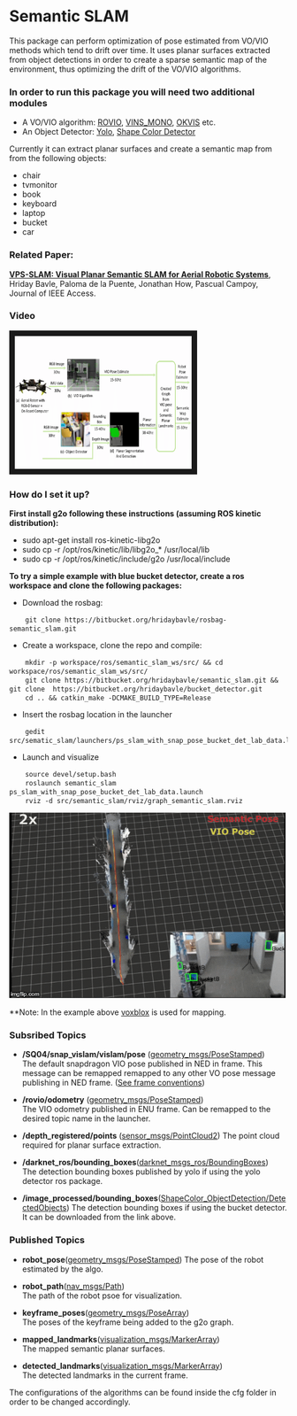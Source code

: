 # Semantic SLAM #

This package can perform optimization of pose estimated from VO/VIO methods which tend to drift over time. It uses planar surfaces extracted from object detections in order to create a sparse semantic map of the environment, thus optimizing the drift of the VO/VIO algorithms.

### In order to run this package you will need two additional modules ###
- A VO/VIO algorithm: [ROVIO](https://github.com/ethz-asl/rovio), [VINS_MONO](https://github.com/HKUST-Aerial-Robotics/VINS-Mono), [OKVIS](https://github.com/ethz-asl/okvis) etc. 
- An Object Detector: [Yolo](https://github.com/leggedrobotics/darknet_ros), [Shape Color Detector](https://bitbucket.org/hridaybavle/bucket_detector)

Currently it can extract planar surfaces and create a semantic map from from the following objects:
- chair
- tvmonitor
- book
- keyboard
- laptop
- bucket
- car

### Related Paper: ###

**[VPS-SLAM: Visual Planar Semantic SLAM for Aerial Robotic Systems](https://ieeexplore.ieee.org/document/9045978)**, Hriday Bavle, Paloma de la Puente, Jonathan How, Pascual Campoy, Journal of IEEE Access.

### Video ###

<a href="https://vimeo.com/368217703" target="_blank"><img src="semantic_slam.png" 
alt="Semantic SLAM" width="320" height="240" border="10" /></a>

### How do I set it up? 

**First install g2o following these instructions (assuming ROS kinetic distribution):**

- sudo apt-get install ros-kinetic-libg2o
- sudo cp -r /opt/ros/kinetic/lib/libg2o_* /usr/local/lib
- sudo cp -r /opt/ros/kinetic/include/g2o /usr/local/include

**To try a simple example with blue bucket detector, create a ros workspace and clone the following packages:**

- Download the rosbag: 
```    
    git clone https://bitbucket.org/hridaybavle/rosbag-semantic_slam.git   
```
- Create a workspace, clone the repo and compile:
```
    mkdir -p workspace/ros/semantic_slam_ws/src/ && cd workspace/ros/semantic_slam_ws/src/    
    git clone https://bitbucket.org/hridaybavle/semantic_slam.git && git clone  https://bitbucket.org/hridaybavle/bucket_detector.git   
    cd .. && catkin_make -DCMAKE_BUILD_TYPE=Release
```    
- Insert the rosbag location in the launcher
```
    gedit src/sematic_slam/launchers/ps_slam_with_snap_pose_bucket_det_lab_data.launch 
```    
- Launch and visualize
```    
    source devel/setup.bash
    roslaunch semantic_slam ps_slam_with_snap_pose_bucket_det_lab_data.launch    
    rviz -d src/semantic_slam/rviz/graph_semantic_slam.rviz
```    

![](semantic.gif)

**Note: In the example above [voxblox](https://github.com/ethz-asl/voxblox) is used for mapping. 

### Subsribed Topics 

- **/SQ04/snap_vislam/vislam/pose** ([geometry_msgs/PoseStamped](http://docs.ros.org/api/geometry_msgs/html/msg/PoseStamped.html))  
The default snapdragon VIO pose published in NED in frame. This message can be remapped remapped to any other VO pose message publishing in NED frame. ([See frame conventions](https://en.wikipedia.org/wiki/Axes_conventions))


- **/rovio/odometry** ([geometry_msgs/PoseStamped](http://docs.ros.org/melodic/api/nav_msgs/html/msg/Odometry.html))  
The VIO odometry published in ENU frame. Can be remapped to the desired topic name in the launcher. 


- **/depth_registered/points** ([sensor_msgs/PointCloud2](http://docs.ros.org/melodic/api/sensor_msgs/html/msg/PointCloud2.html)) 
The point cloud required for planar surface extraction. 


- **/darknet_ros/bounding_boxes**([darknet_msgs_ros/BoundingBoxes](https://github.com/leggedrobotics/darknet_ros))  
The detection bounding boxes published by yolo if using the yolo detector ros package. 

- **/image_processed/bounding_boxes**([ShapeColor_ObjectDetection/DetectedObjects](https://hridaybavle@bitbucket.org/hridaybavle/bucket_detector.git))
The detection bounding boxes if using the bucket detector. It can be downloaded from the link above. 


### Published Topics

- **robot_pose**([geometry_msgs/PoseStamped](http://docs.ros.org/melodic/api/nav_msgs/html/msg/Odometry.html)) 
The pose of the robot estimated by the algo.

- **robot_path**([nav_msgs/Path](http://docs.ros.org/melodic/api/nav_msgs/html/msg/Path.html))  
The path of the robot psoe for visualization.

- **keyframe_poses**([geometry_msgs/PoseArray](http://docs.ros.org/melodic/api/geometry_msgs/html/msg/PoseArray.html))  
The poses of the keyframe being added to the g2o graph.

- **mapped_landmarks**([visualization_msgs/MarkerArray](http://docs.ros.org/melodic/api/visualization_msgs/html/msg/MarkerArray.html))  
The mapped semantic planar surfaces.

- **detected_landmarks**([visualization_msgs/MarkerArray](http://docs.ros.org/melodic/api/visualization_msgs/html/msg/MarkerArray.html))  
The detected landmarks in the current frame. 

The configurations of the algorithms can be found inside the cfg folder in order to be changed accordingly.








